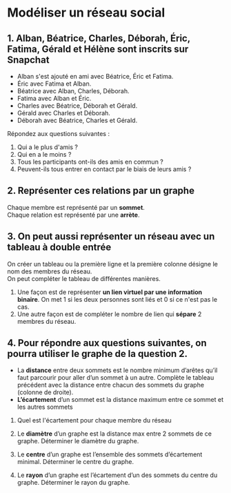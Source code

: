 # Modéliser un réseau social

## 1. Alban, Béatrice, Charles, Déborah, Éric, Fatima, Gérald et Hélène sont inscrits sur Snapchat  
- Alban s'est ajouté en ami avec Béatrice, Éric et Fatima.
- Éric avec Fatima et Alban.
- Béatrice avec Alban, Charles, Déborah.
- Fatima avec Alban et Éric.
- Charles avec Béatrice, Déborah et Gérald.
- Gérald avec Charles et Déborah.
- Déborah avec Béatrice, Charles et Gérald.

Répondez aux questions suivantes :
1. Qui a le plus d'amis ?
2. Qui en a le moins ? 
3. Tous les participants ont-ils des amis en commun ? 
4. Peuvent-ils tous entrer en contact par le biais de leurs amis ? 


## 2. Représenter ces relations par un graphe  
Chaque membre est représenté par un __sommet__.  
Chaque relation est représenté par une __arrète__.


## 3. On peut aussi représenter un réseau avec un tableau à double entrée 
On créer un tableau ou la première ligne et la première colonne désigne le nom des membres du réseau.  
On peut compléter le tableau de différentes manières.  
1. Une façon est de représenter __un lien virtuel par une information binaire__. On met 1 si les deux personnes sont liés et 0 si ce n'est pas le cas.  
2. Une autre façon est de compléter le nombre de lien qui __sépare__ 2 membres du réseau.    


## 4. Pour répondre aux questions suivantes, on pourra utiliser le graphe de la question 2.
- La __distance__ entre deux sommets est le nombre minimum d’arêtes qu’il faut parcourir pour aller d’un
sommet à un autre. Complète le tableau précédent avec la distance entre chacun des sommets du graphe
(colonne de droite).
- __L’écartement__ d’un sommet est la distance maximum entre ce sommet et les autres sommets

1. Quel est l'écartement pour chaque membre du réseau


2. Le __diamètre__ d’un graphe est la distance max entre 2 sommets de ce graphe. Déterminer le diamètre du graphe.  

3. Le __centre__ d’un graphe est l’ensemble des sommets d’écartement minimal. Déterminer le centre du graphe.  

4. Le __rayon__ d’un graphe est l’écartement d’un des sommets du centre du graphe. Déterminer le rayon du graphe.